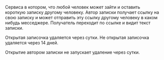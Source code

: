 Cервиса в котором, что любой человек может зайти и оставить короткую записку другому человеку.
Автор записки получает ссылку на свою записку и может отправить эту ссылку другому человеку в каком нибудь месседжере.
Получатель переходит по ссылке и видит текст записки.

Открытая записочка удаляется через сутки.
Не открытая записочка удаляется через 14 дней.

Открытие автором записки не запускает удаление через сутки.
